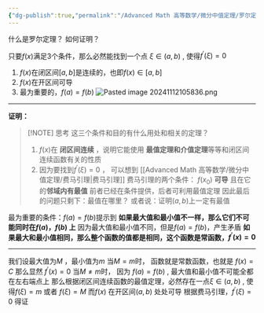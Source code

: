 ```yaml
---
{"dg-publish":true,"permalink":"/Advanced Math 高等数学/微分中值定理/罗尔定理/","tags":["微积分","定理"]}
---
```


什么是罗尔定理？
如何证明？

只要$f(x)$满足3个条件，那么必然能找到一个点 $\xi \in (a , b)$ , 使得$f^{\prime} (\xi) = 0$
1. $f(x)$在闭区间$[a,b]$是连续的，也即$f(x) \in [a,b]$
2. $f(x)$在开区间可导
3. 最为重要的，$f(a) = f(b)$
![Pasted image 20241112105836.png](/img/user/%E5%9B%BE%E5%BA%93/Pasted%20image%2020241112105836.png)
___
**证明：**

> [!NOTE] 思考
> 这三个条件和目的有什么用处和相关的定理？
> 1. $f(x)$在 **闭区间连续** ，说明它能使用 **最值定理和介值定理**等等和闭区间连续函数有关的性质
> 2. 因为要找到$f^{\prime} (\xi) = 0$ ， 可以想到 [[Advanced Math 高等数学/微分中值定理/费马引理\|费马引理]]
> 费马引理的两个条件： $f(x_{0})$ **可导** 且在它的**邻域内有最值**
> 前者已经在条件提供，后者可利用最值定理
> 因此最后的问题只剩下：最值在哪里？
> 或者说：证明$(a,b)$上一定有最值

最为重要的条件：$f(a) = f(b)$提示到
**如果最大值和最小值不一样，那么它们不可能同时在$f(a) ， f(b)$ 上**
因为最大值和最小值不同，但是$f(a) = f(b)$，产生矛盾
**如果最大和最小值相同，那么整个函数的值都是相同，这个函数是常函数，$f^{\prime}(x) = 0$**
_____
我们设最大值为$M$ ，最小值为$m$
当$M = m$时，
函数就是常数函数，也就是 $f(x) = C$
那么显然  $f^{\prime} (x) = 0$ 
当$M \ne m$时，
因为 $f(a) = f(b)$ , 最大值和最小值不可能全都在左右端点上
那么根据闭区间连续函数的最值定理，必然存在一点$\xi \in ( a, b )$ , 使得$f(\xi) = m$ 或者 $f(\xi) = M$
而$f(x)$ 在开区间$(a,b)$ 处处可导
根据费马引理，$f^{\prime}(\xi) = 0$
得证









